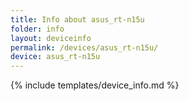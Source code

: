 ```yaml
---
title: Info about asus_rt-n15u
folder: info
layout: deviceinfo
permalink: /devices/asus_rt-n15u/
device: asus_rt-n15u
---
```

{% include templates/device_info.md %}
